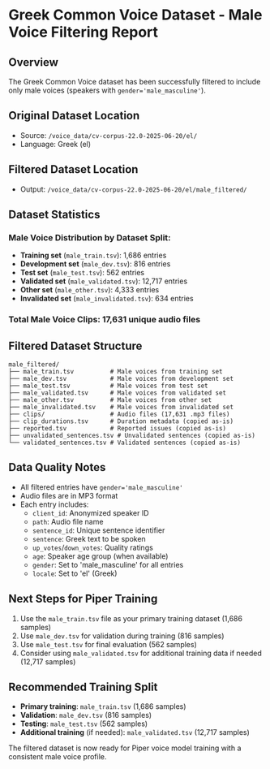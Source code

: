 # Greek Common Voice Dataset - Male Voice Filtering Report

## Overview
The Greek Common Voice dataset has been successfully filtered to include only male voices (speakers with `gender='male_masculine'`).

## Original Dataset Location
- Source: `/voice_data/cv-corpus-22.0-2025-06-20/el/`
- Language: Greek (el)

## Filtered Dataset Location
- Output: `/voice_data/cv-corpus-22.0-2025-06-20/el/male_filtered/`

## Dataset Statistics

### Male Voice Distribution by Dataset Split:
- **Training set** (`male_train.tsv`): 1,686 entries
- **Development set** (`male_dev.tsv`): 816 entries  
- **Test set** (`male_test.tsv`): 562 entries
- **Validated set** (`male_validated.tsv`): 12,717 entries
- **Other set** (`male_other.tsv`): 4,333 entries
- **Invalidated set** (`male_invalidated.tsv`): 634 entries

### Total Male Voice Clips: **17,631 unique audio files**

## Filtered Dataset Structure
```
male_filtered/
├── male_train.tsv          # Male voices from training set
├── male_dev.tsv            # Male voices from development set  
├── male_test.tsv           # Male voices from test set
├── male_validated.tsv      # Male voices from validated set
├── male_other.tsv          # Male voices from other set
├── male_invalidated.tsv    # Male voices from invalidated set
├── clips/                  # Audio files (17,631 .mp3 files)
├── clip_durations.tsv      # Duration metadata (copied as-is)
├── reported.tsv            # Reported issues (copied as-is)
├── unvalidated_sentences.tsv # Unvalidated sentences (copied as-is)
└── validated_sentences.tsv # Validated sentences (copied as-is)
```

## Data Quality Notes
- All filtered entries have `gender='male_masculine'`
- Audio files are in MP3 format
- Each entry includes:
  - `client_id`: Anonymized speaker ID
  - `path`: Audio file name
  - `sentence_id`: Unique sentence identifier
  - `sentence`: Greek text to be spoken
  - `up_votes`/`down_votes`: Quality ratings
  - `age`: Speaker age group (when available)
  - `gender`: Set to 'male_masculine' for all entries
  - `locale`: Set to 'el' (Greek)

## Next Steps for Piper Training
1. Use the `male_train.tsv` file as your primary training dataset (1,686 samples)
2. Use `male_dev.tsv` for validation during training (816 samples)
3. Use `male_test.tsv` for final evaluation (562 samples)
4. Consider using `male_validated.tsv` for additional training data if needed (12,717 samples)

## Recommended Training Split
- **Primary training**: `male_train.tsv` (1,686 samples)
- **Validation**: `male_dev.tsv` (816 samples)
- **Testing**: `male_test.tsv` (562 samples)
- **Additional training** (if needed): `male_validated.tsv` (12,717 samples)

The filtered dataset is now ready for Piper voice model training with a consistent male voice profile.
